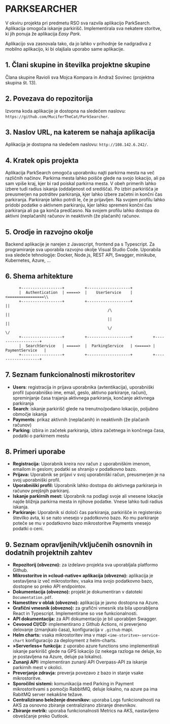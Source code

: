 # PARKSEARCHER

V okviru projekta pri predmetu RSO sva razvila aplikacijo ParkSearch. Aplikacija omogoča iskanje parkirišč. Implementirala sva nekatere storitve, ki jih ponuja že aplikacija *Easy Park*.

Aplikacijo sva zasnovala tako, da jo lahko v prihodnje še nadgradiva z mobilno aplikacijo, ki bi olajšala uporabo same aplikacije.

## 1. Člani skupine in številka projektne skupine

Člana skupine Ravioli sva Mojca Kompara in Andraž Sovinec (projektna skupina št. 13).

## 2. Povezava do repozitorija

Izvorna koda aplikacije je dostopna na sledečem naslovu: `https://github.com/MuciferTheCat/ParkSearcher`.

## 3. Naslov URL, na katerem se nahaja aplikacija

Aplikacija je dostopna na sledečem naslovu: `http://108.142.6.242/`.

## 4. Kratek opis projekta

Aplikacija ParkSearch omogoča uporabniku najti parkirna mesta na več različnih načinov. Parkirna mesta lahko poišče glede na svojo lokacijo, ali pa sam vpiše kraj, kjer bi rad poiskal parkirna mesta. V obeh primerih lahko izbere tudi radius iskanja (oddaljenost od središča). Po izbiri parkirišča je preusmerjen na potrditev parkiranja, kjer lahko izbere začetni in končni čas parkiranja. Parkiranje lahko potrdi le, če je prijavljen. Na svojem profilu lahko pridobi podatke o aktivnem parkiranju, kjer lahko spremeni končni čas parkiranja ali pa ga konča predčasno. Na svojem profilu lahko dostopa do aktivni (neplačanih) računov in neaktivnih (že plačanih) računov.

## 5. Orodje in razvojno okolje

Backend aplikacije je narejen z Javascript, frontend pa s Typescript. Za programiranje sva uporabila razvojno okolje Visual Studio Code. Uporabila sva sledeče tehnologije: Docker, Node.js, REST API, Swagger, minikube, Kubernetes, Azure, ...

## 6. Shema arhitekture

```
      +------------------+         +-------------------+
      |  Authentication  | =====>  |    UserService    | <================\\
      +------------------+         +-------------------+                  ||
                                             /\                           ||
                                             ||                           ||
                                             \/                           \/       
      +------------------+         +-------------------+         +-------------------+ 
      |  SearchService   | =====>  |  ParkingService   | <=====> |  PaymentService   |
      +------------------+         +-------------------+         +-------------------+
```

## 7. Seznam funkcionalnosti mikrostoritev

- **Users**: registracija in prijava uporabnika (avtentikacija), uporabniški profil (uporabniško ime, email, geslo, aktivno parkiranje, računi), spreminjanje časa trajanja aktivnega parkiranja, končanje aktivnega parkiranja
- **Search**: iskanje parkirišč glede na trenutno/podano lokacijo, poljubno območje iskanja
- **Payments**: prikaz aktivnih (neplačanih) in neaktivnih (že plačanih računov)
- **Parking**: izbira in začetek parkiranja, izbira začetnega in končnega časa, podatki o parkirnem mestu

## 8. Primeri uporabe

- **Registracija:** Uporabnik kreira nov račun z uporabniškim imenom, emailom in geslom; podatki se shranijo v podatkovno bazo.
- **Prijava:** Uporabnik se prijavi v svoj uporabniški račun, preusmerjen je na svoj uporabniški profil.
- **Uporabniški profil:** Uporabnik lahko dostopa do aktivnega parkiranja in računov prejšnjih parkiranj.
- **Iskanje parkirnih mest:** Uporabnik na podlagi svoje ali vnesene lokacije najde bližnja parkirna mesta in njihove podatke. Vnese lahko tudi radius iskanja.
- **Parkiranje:** Uporabnik si določi čas parkiranja, parkirišče in registersko številko avta, ki se nato vnesejo v padotkovno bazo. Ko mu parkiranje poteče se mu v podatkovno bazo mikrostoritve Payments vnesejo podatki o ceni.

## 9. Seznam opravljenih/vključenih osnovnih in dodatnih projektnih zahtev

- **Repozitorij (obvezno):** za izdelavo projekta sva uporabljala platformo Github.
- **Mikrostoritve in »cloud-native« aplikacija (obvezno):** aplikacija je sestavljena iz več mikrostoritev, vsaka ima svojo podatkovno bazo, dostopne so preko API endpointov.
- **Dokumentacija (obvezno):** projekt je dokumentiran v datoteki `Documentation.pdf`.
- **Namestitev v oblak (obvezno):** aplikacija je javno dostopna na Azure.
- **Grafični vmesnik (obvezno):** za grafični vmesnik sta bila uporabljena React in Typescript. Implementirane so vse funkcionalnosti.
- **API dokumentacija:** za API dokumentacijo je bil uporabljen Swagger.
- **Cevovod CI/CD:** implementirano z Github Actions, ni preverjeno delovanje (zmanjkalo časa), konfiguracija v `.github` mapi.
- **Helm charts:** vsaka mikrostoritev ima v mapi `<ime-storitve>-service-chart` konfiguracijo za deployment z helm-charts.
- **»Serverless« funkcija:** z uporabo azure functions smo implementirali iskanje parkirišč glede na GPS lokacijo (iz nekega razloga ne deluje, ko je postavljena na Azure, deluje pa lokalno).
- **Zunanji API:** implementiran zunanji API Overpass-API za iskanje parkirnih mest v okolici.
- **Preverjanje zdravja:** preverja povezavo z bazo in stanje vsake mikrostoritve.
- **Sporočilni sistemi:** komunikacija med Parking in Payment mikrostoritvami s pomočjo RabbitMQ, deluje lokalno, na azure pa ima RabitMQ server nekakšne težave.
- **Centralizirano beleženje dnevnikov:** uporaba Logs funkcionalnosti na AKS za osnovno zbiranje centralizirano zbiranje dnevnikov.
- **Zbiranje metrik:** uporaba funkcionalnosti Metrics na AKS, nastavljeno obveščanje preko Outlook.